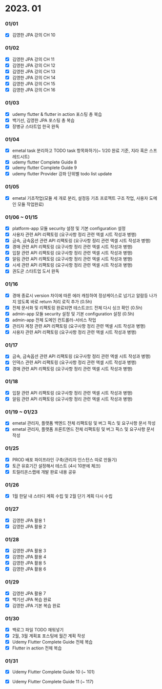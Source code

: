 # 2023. 01

### 01/01

* [x] 김영한 JPA 강의 CH 10

### 01/02

* [x] 김영한 JPA 강의 CH 11
* [x] 김영한 JPA 강의 CH 12
* [x] 김영한 JPA 강의 CH 13
* [x] 김영한 JPA 강의 CH 14
* [x] 김영한 JPA 강의 CH 15
* [x] 김영한 JPA 강의 CH 16

### 01/03

* [x] udemy flutter & flutter in action 포스팅 총 복습
* [x] 백기선, 김영한 JPA 포스팅 총 복습
* [x] 장병규 스타트업 한국 완독

### 01/04

* [x] emetal task 분리하고 TODO task 항목화하기(\~ 1/20 완료 기준, 지라 혹은 스프레드시트)
* [x] udemy flutter Complete Guide 8
* [x] udemy flutter Complete Guide 9
* [x] udemy flutter Provider 강좌 단위별 todo list update

### 01/05

* [x] emetal 기초작업(모듈 세 개로 분리, 설정등 기초 프로젝트 구조 작업, 사용자 도메인 모듈 작업완료)

### 01/06 \~ 01/15

* [x] platform-app 모듈 security 설정 및 기본 configuration 설정
* [x] 사용자 관련 API 리팩토링 (요구사항 정리 관련 엑셀 시트 작성과 병행)
* [x] 금속, 금속옵션 관련 API 리팩토링 (요구사항 정리 관련 엑셀 시트 작성과 병행)
* [x] 경매 관련 API 리팩토링 (요구사항 정리 관련 엑셀 시트 작성과 병행)
* [x] 입찰 관련 API 리팩토링 (요구사항 정리 관련 엑셀 시트 작성과 병행)
* [x] 알림 관련 API 리팩토링 (요구사항 정리 관련 엑셀 시트 작성과 병행)
* [x] 시세 관련 API 리팩토링 (요구사항 정리 관련 엑셀 시트 작성과 병행)
* [x] 권도균 스타트업 도서 완독

### 01/16

* [x] 경매 종료시 version 차이에 따른 에러 캐칭하여 정상케이스로 넘기고 알람등 나가지 않도록 바로 return 처리 로직 추가 (0.5h)
* [x] 전체 문서화 및 리팩토링 완료되면 테스트코드 전체 다시 싱크 확인 (0.5h)
* [x] admin-app 모듈 security 설정 및 기본 configuration 설정 (0.5h)
* [x] admin-app 전체 도메인 컨트롤러-서비스 작업
* [x] 관리자 계정 관련 API 리팩토링 (요구사항 정리 관련 엑셀 시트 작성과 병행)
* [x] 사용자 관련 API 리팩토링 (요구사항 정리 관련 엑셀 시트 작성과 병행)

### 01/17

* [x] 금속, 금속옵션 관련 API 리팩토링 (요구사항 정리 관련 엑셀 시트 작성과 병행)
* [x] 인덱스 관련 API 리팩토링 (요구사항 정리 관련 엑셀 시트 작성과 병행)
* [x] 경매 관련 API 리팩토링 (요구사항 정리 관련 엑셀 시트 작성과 병행)

### 01/18

* [x] 입찰 관련 API 리팩토링 (요구사항 정리 관련 엑셀 시트 작성과 병행)
* [x] 알림 관련 API 리팩토링 (요구사항 정리 관련 엑셀 시트 작성과 병행)

### 01/19 \~ 01/23

* [x] emetal 관리자, 플랫폼 백엔드 전체 리팩토링 및 버그 픽스 및 요구사항 문서 작성
* [x] emetal 관리자, 플랫폼 프론트엔드 전체 리팩토링 및 버그 픽스 및 요구사항 문서 작성

### 01/25

* [x] PROD 배포 파이프라인 구축(관리자 인스턴스 따로 만들기)
* [x] 토큰 유효기간 설정해서 테스트 (4시 10분에 체크)
* [x] 트릴리온스랩에 개발 완료 내용 공유

### 01/26

* [x] 1월 한달 내 스터디 계획 수립 및 2월 단기 계획 다시 수립

### 01/27

* [x] 김영한 JPA 활용 1
* [x] 김영한 JPA 활용 2

### 01/28

* [x] 김영한 JPA 활용 3
* [x] 김영한 JPA 활용 4
* [x] 김영한 JPA 활용 5
* [x] 김영한 JPA 활용 6

### 01/29

* [x] 김영한 JPA 활용 7
* [x] 백기선 JPA 복습 완료
* [x] 김영한 JPA 기본 복습 완료

### 01/30

* [x] 백로그 파일 TODO 채워넣기
* [x] 2월, 3월 계획표 포스팅에 월간 계획 작성
* [x] Udemy Flutter Complete Guide 전체 복습
* [x] Flutter in action 전체 복습

### 01/31

* [x] Udemy Flutter Complete Guide 10 (\~ 101)
* [x] Udemy Flutter Complete Guide 11 (\~ 117)

